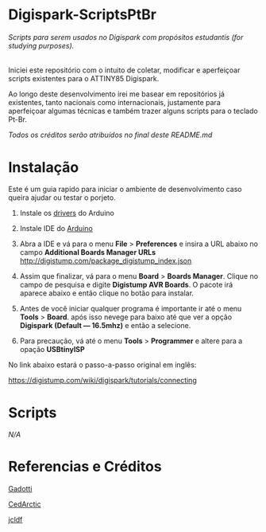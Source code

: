 # Digispark-ScriptsPtBr
###### Scripts para serem usados no Digispark com propósitos estudantis (for studying purposes).

Iniciei este repositório com o intuito de coletar, modificar e aperfeiçoar scripts existentes para o ATTINY85 Digispark.

Ao longo deste desenvolvimento irei me basear em repositórios já existentes, tanto nacionais como internacionais, justamente para aperfeiçoar algumas técnicas e também trazer alguns scripts para o teclado Pt-Br.

_Todos os créditos serão atribuídos no final deste README.md_

# Instalação

Este é um guia rapido para iniciar o ambiente de desenvolvimento caso queira ajudar ou testar o porjeto.

1. Instale os [drivers](https://github.com/digistump/DigistumpArduino/releases) do Arduino

2. Instale IDE do [Arduino](https://www.arduino.cc/en/software)

3. Abra a IDE e vá para o menu **File** > **Preferences** e insira a URL abaixo no campo **Additional Boards Manager URLs**
   http://digistump.com/package_digistump_index.json
   
4. Assim que finalizar, vá para o menu **Board** > **Boards Manager**. Clique no campo de pesquisa e digite **Digistump AVR Boards**. O pacote irá aparece abaixo e então clique no botão para instalar.

5. Antes de você iniciar qualquer programa é importante ir até o menu **Tools** > **Board**. após isso nevege para baixo até que ver a opção **Digispark (Default — 16.5mhz)** e então a selecione.

6. Para precaução, vá até o menu **Tools** > **Programmer** e altere para a opação **USBtinyISP**

No link abaixo estará o passo-a-passo original em inglês: 

https://digistump.com/wiki/digispark/tutorials/connecting

# Scripts

  _N/A_

# Referencias e Créditos

[Gadotti](https://github.com/Gadotti/DigisparkScripts)

[CedArctic](https://github.com/CedArctic/DigiSpark-Scripts)

[jcldf](https://github.com/jcldf/digisparkABNT2)
